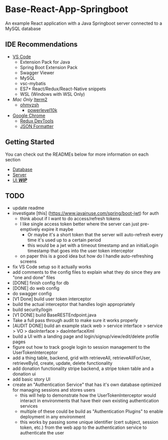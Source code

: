 # Base-React-App-Springboot
An example React application with a Java Springboot server connected to a MySQL database

## IDE Recommendations
- [VS Code](https://code.visualstudio.com/download)
  - Extension Pack for Java
  - Spring Boot Extension Pack
  - Swagger Viewer
  - MySQL
  - vsc-mybatis
  - ES7+ React/Redux/React-Native snippets
  - WSL (Windows with WSL Only)
- *Mac Only* [Iterm2](https://iterm2.com/downloads.html)
  - [ohmyzsh](https://ohmyz.sh/)
    - [powerlevel10k](https://github.com/romkatv/powerlevel10k)
- [Google Chrome](https://www.google.com/chrome)
  - [Redux DevTools](https://chromewebstore.google.com/detail/redux-devtools/lmhkpmbekcpmknklioeibfkpmmfibljd?hl=en)
  - [JSON Formatter](https://chromewebstore.google.com/detail/json-formatter/bcjindcccaagfpapjjmafapmmgkkhgoa)

## Getting Started
You can check out the READMEs below for more information on each section
  - [Database](database/README.md)
  - [Server](server/thingapp/README.md)
  - [UI ***WIP***](ui/thing-app/README.md)

## TODO
- update readme
- investigate [this] (https://www.javainuse.com/spring/boot-jwt) for auth
  - think about if I want to do access/refresh tokens
  - I like single access token better where the server can just pre-emptively expire it maybe
    - Or maybe it's a short token that the server will auto-refresh every time it's used up to a certain period
    - this would be a jwt with a timeout timestamp and an initialLogin timestamp that goes into the user token interceptor
  - on paper this is a good idea but how do I handle auto-refreshing screens
- fix VS Code setup so it actually works
- add comments to the config files to explain what they do since they are "one and done" files
- [DONE] finish config for db
- [DONE] do web config
- do swagger config
- [V1 Done] build user token interceptor
- build the actual interceptor that handles login appropriately
- build security/login
- [V1 DONE] build BaseRESTEndpoint.java
- Take a full pass through audit to make sure it works properly
- [AUDIT DONE] build an example stack web > service interface > service > VO > daoInterface > daoInterfaceXml
- build a UI with a landing page and login/signup/view/edit/delete profile pages
- figure out how to track google login to session management to the UserTokenInterceptor
- add a thing table, backend, grid with retrieveAll, retrieveAllForUser, retrieveById, create, update, delete functionality
- add donation functionality stripe backend, a stripe token table and a donation ui
- add basic story UI
- create an "Authentication Service" that has it's own database optimized for managing sessions and stores users
  - this will help to demonstrate how the UserTokenInterceptor would interact in environments that have their own existing authentication services
  - multiple of these could be build as "Authentication Plugins" to enable deployment in any environment
  - this works by passing some unique identifier (cert subject, session token, etc.) from the web app to the authentication service to authenticate the user
